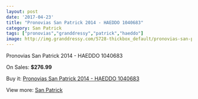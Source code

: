 ```yaml
---
layout: post
date: '2017-04-23'
title: "Pronovias San Patrick 2014 - HAEDDO 1040683"
category: San Patrick
tags: ["pronovias","granddressy","patrick","haeddo"]
image: http://img.granddressy.com/5728-thickbox_default/pronovias-san-patrick-2014-haeddo-1040683.jpg
---
```

Pronovias San Patrick 2014 - HAEDDO 1040683

On Sales: **$276.99**
<a href="https://www.granddressy.com/en/san-patrick/5064-pronovias-san-patrick-2014-haeddo-1040683.html"><amp-img layout="responsive" width="600" height="600" src="//img.granddressy.com/5728-thickbox_default/pronovias-san-patrick-2014-haeddo-1040683.jpg" alt="Pronovias San Patrick 2014 - HAEDDO 1040683 0" /></a>

Buy it: [Pronovias San Patrick 2014 - HAEDDO 1040683](https://www.granddressy.com/en/san-patrick/5064-pronovias-san-patrick-2014-haeddo-1040683.html "Pronovias San Patrick 2014 - HAEDDO 1040683")

View more: [San Patrick](https://www.granddressy.com/en/222-san-patrick "San Patrick")